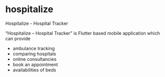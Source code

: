 # hospitalize

Hospitalize - Hospital Tracker

“Hospitalize – Hospital Tracker” is Flutter based mobile application which can provide 
  - ambulance tracking
  - comparing hospitals
  - online consultancies
  - book an appointment
  - availabilities of beds
